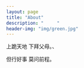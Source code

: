 ```yaml
---
layout: page
title: "About"
description: "     " 
header-img: "img/green.jpg"
---
```


上跪天地 下拜父母。、

但行好事 莫问前程。





